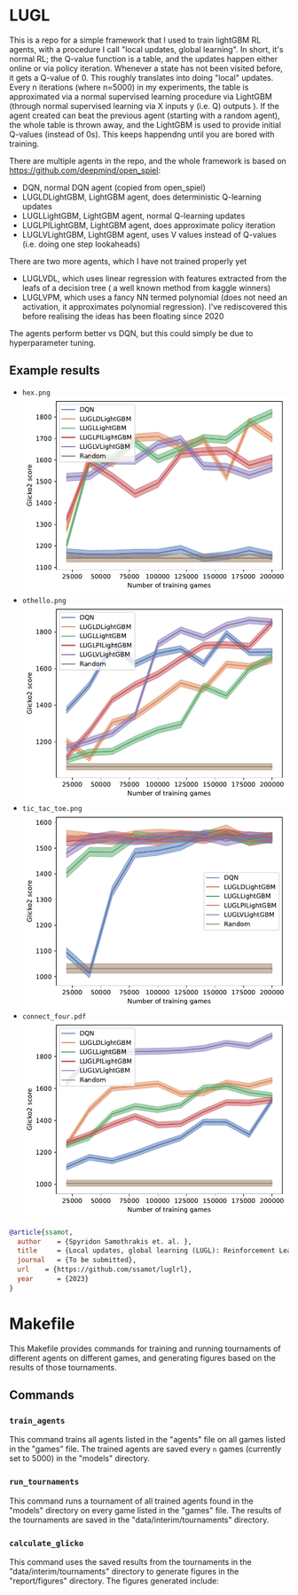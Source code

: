 # LUGL

This is a repo for a simple framework that I used to train lightGBM RL agents, with a procedure I call "local updates, global learning". In short, it's normal RL; the Q-value function is a table, and the updates happen either online or via policy iteration. Whenever a state has not been visited before, it gets a Q-value of 0. This roughly translates into doing "local" updates. Every n iterations (where n=5000) in my experiments, the table is approximated via a normal supervised learning procedure via LightGBM (through normal supervised learning via X inputs y (i.e. Q) outputs ). If the agent created can beat the previous agent (starting with a random agent), the whole table is thrown away, and the LightGBM is used to provide initial Q-values (instead of 0s). This keeps happendng until you are bored with training. 

There are multiple agents in the repo, and the whole framework is based on https://github.com/deepmind/open_spiel: 

- DQN, normal DQN agent (copied from open_spiel)
- LUGLDLightGBM, LightGBM agent, does deterministic Q-learning updates
- LUGLLightGBM, LightGBM agent, normal Q-learning updates
- LUGLPILightGBM, LightGBM agent, does approximate policy iteration
- LUGLVLightGBM, LightGBM agent, uses V values instead of Q-values (i.e. doing one step lookaheads)

There are two more agents, which I have not trained properly yet

- LUGLVDL, which uses linear regression with features extracted from the leafs of a decision tree ( a well known method from kaggle winners)
- LUGLVPM, which uses a fancy NN termed polynomial (does not need an activation, it approximates polynomial regression). I've rediscovered this before realising the ideas has been floating since 2020

The agents perform better vs DQN, but this could simply be due to hyperparameter tuning. 

## Example results

- `hex.png` ![hex](/reports/figures/hex.png)
- `othello.png` ![othello](/reports/figures/othello.png)
- `tic_tac_toe.png` ![tic-tac-toe](/reports/figures/tic_tac_toe.png)
- `connect_four.pdf` ![connect-4](/reports/figures/connect_four.png)


```bibtex
@article{ssamot,
  author    = {Spyridon Samothrakis et. al. },
  title     = {Local updates, global learning (LUGL): Reinforcement Learning with non-neural non-neural methods},
  journal   = {To be submitted},
  url    = {https://github.com/ssamot/luglrl},
  year      = {2023}
}
```



# Makefile

This Makefile provides commands for training and running tournaments of different agents on different games, and generating figures based on the results of those tournaments.

## Commands

### `train_agents`

This command trains all agents listed in the "agents" file on all games listed in the "games" file. The trained agents are saved every `n` games (currently set to 5000) in the "models" directory.


### `run_tournaments`

This command runs a tournament of all trained agents found in the "models" directory on every game listed in the "games" file. The results of the tournaments are saved in the "data/interim/tournaments" directory.

### `calculate_glicko`

This command uses the saved results from the tournaments in the "data/interim/tournaments" directory to generate figures in the "report/figures" directory. The figures generated include:



